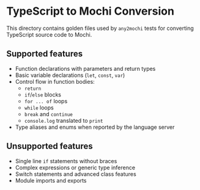 # TypeScript to Mochi Conversion

This directory contains golden files used by `any2mochi` tests for converting TypeScript source code to Mochi.

## Supported features

- Function declarations with parameters and return types
- Basic variable declarations (`let`, `const`, `var`)
- Control flow in function bodies:
  - `return`
  - `if`/`else` blocks
  - `for ... of` loops
  - `while` loops
  - `break` and `continue`
  - `console.log` translated to `print`
- Type aliases and enums when reported by the language server

## Unsupported features

- Single line `if` statements without braces
- Complex expressions or generic type inference
- Switch statements and advanced class features
- Module imports and exports
